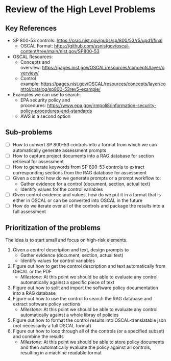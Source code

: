 # Review of the High Level Problems
## Key References
 - SP 800-53 controls: <https://csrc.nist.gov/pubs/sp/800/53/r5/upd1/final>
   - OSCAL Format: <https://github.com/usnistgov/oscal-content/tree/main/nist.gov/SP800-53>
 - OSCAL Resources:
   - Concepts and overview: <https://pages.nist.gov/OSCAL/resources/concepts/layer/overview/>
   - Control example: <https://pages.nist.gov/OSCAL/resources/concepts/layer/control/catalog/sp800-53rev5-example/>
 - Examples we can use to search:
   - EPA security policy and procedures: <https://www.epa.gov/irmpoli8/information-security-policy-procedures-and-standards>
   - AWS is a second option

## Sub-problems
- [ ] How to convert SP 800-53 controls into a format from which we can automatically generate assessment prompts
- [ ] How to capture project documents into a RAG database for section retrieval for assessment
- [ ] How to generate keywords from SP 800-53 controls to extract corresponding sections from the RAG database for assessment
- [ ] Given a control how do we generate prompts or a prompt workflow to:
  - Gather evidence for a control (document, section, actual text)
  - Identify values for the control variables 
- [ ] Given control evidence and values, how do we put it in a format that is either in OSCAL or can be converted into OSCAL in the future
- [ ] How do we iterate over all of the controls and package the results into a full assessment

## Prioritization of the problems
The idea is to start small and focus on high-risk elements.

 1. Given a control description and text, design prompts to
    - Gather evidence (document, section, actual text)
    - Identify values for control variables
 2. Figure out how to get the control description and text automatically from OSCAL or the PDF
    - *Milestone:* At this point we should be able to evaluate any control automatically against a specific piece of text
 3. Figure out how to split and import the software policy documentation into a RAG database
 4. Figure out how to use the control to search the RAG database and extract software policy sections
    - *Milestone:* At this point we should be able to evaluate any control automatically against a whole libray of policies
 5. Figure out how to format the control results into OSCAL-translatable json (not necessarily a full OSCAL format)
 6. Figure out how to loop through all of the controls (or a specified subset) and combine the results
    - *Milestone:* At this point we should be able to store policy documents and then automatically evaluate the policy against all controls, resulting in a machine readable format
